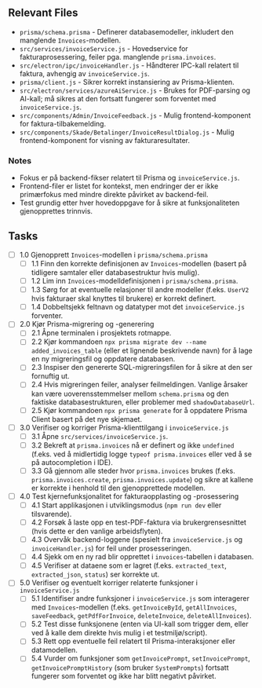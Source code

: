 ## Relevant Files

- `prisma/schema.prisma` - Definerer databasemodeller, inkludert den manglende `Invoices`-modellen.
- `src/services/invoiceService.js` - Hovedservice for fakturaprosessering, feiler pga. manglende `prisma.invoices`.
- `src/electron/ipc/invoiceHandler.js` - Håndterer IPC-kall relatert til faktura, avhengig av `invoiceService.js`.
- `prisma/client.js` - Sikrer korrekt instansiering av Prisma-klienten.
- `src/electron/services/azureAiService.js` - Brukes for PDF-parsing og AI-kall; må sikres at den fortsatt fungerer som forventet med `invoiceService.js`.
- `src/components/Admin/InvoiceFeedback.js` - Mulig frontend-komponent for faktura-tilbakemelding.
- `src/components/Skade/Betalinger/InvoiceResultDialog.js` - Mulig frontend-komponent for visning av fakturaresultater.

### Notes

- Fokus er på backend-fikser relatert til Prisma og `invoiceService.js`.
- Frontend-filer er listet for kontekst, men endringer der er ikke primærfokus med mindre direkte påvirket av backend-feil.
- Test grundig etter hver hovedoppgave for å sikre at funksjonaliteten gjenopprettes trinnvis.

## Tasks

- [ ] 1.0 Gjenopprett `Invoices`-modellen i `prisma/schema.prisma`
  - [ ] 1.1 Finn den korrekte definisjonen av `Invoices`-modellen (basert på tidligere samtaler eller databasestruktur hvis mulig).
  - [ ] 1.2 Lim inn `Invoices`-modelldefinisjonen i `prisma/schema.prisma`.
  - [ ] 1.3 Sørg for at eventuelle relasjoner til andre modeller (f.eks. `UserV2` hvis fakturaer skal knyttes til brukere) er korrekt definert.
  - [ ] 1.4 Dobbeltsjekk feltnavn og datatyper mot det `invoiceService.js` forventer.

- [ ] 2.0 Kjør Prisma-migrering og -generering
  - [ ] 2.1 Åpne terminalen i prosjektets rotmappe.
  - [ ] 2.2 Kjør kommandoen `npx prisma migrate dev --name added_invoices_table` (eller et lignende beskrivende navn) for å lage en ny migreringsfil og oppdatere databasen.
  - [ ] 2.3 Inspiser den genererte SQL-migreringsfilen for å sikre at den ser fornuftig ut.
  - [ ] 2.4 Hvis migreringen feiler, analyser feilmeldingen. Vanlige årsaker kan være uoverensstemmelser mellom `schema.prisma` og den faktiske databasestrukturen, eller problemer med `shadowDatabaseUrl`.
  - [ ] 2.5 Kjør kommandoen `npx prisma generate` for å oppdatere Prisma Client basert på det nye skjemaet.

- [ ] 3.0 Verifiser og korriger Prisma-klienttilgang i `invoiceService.js`
  - [ ] 3.1 Åpne `src/services/invoiceService.js`.
  - [ ] 3.2 Bekreft at `prisma.invoices` nå er definert og ikke `undefined` (f.eks. ved å midlertidig logge `typeof prisma.invoices` eller ved å se på autocompletion i IDE).
  - [ ] 3.3 Gå gjennom alle steder hvor `prisma.invoices` brukes (f.eks. `prisma.invoices.create`, `prisma.invoices.update`) og sikre at kallene er korrekte i henhold til den gjenopprettede modellen.

- [ ] 4.0 Test kjernefunksjonalitet for fakturaopplasting og -prosessering
  - [ ] 4.1 Start applikasjonen i utviklingsmodus (`npm run dev` eller tilsvarende).
  - [ ] 4.2 Forsøk å laste opp en test-PDF-faktura via brukergrensesnittet (hvis dette er den vanlige arbeidsflyten).
  - [ ] 4.3 Overvåk backend-loggene (spesielt fra `invoiceService.js` og `invoiceHandler.js`) for feil under prosesseringen.
  - [ ] 4.4 Sjekk om en ny rad blir opprettet i `invoices`-tabellen i databasen.
  - [ ] 4.5 Verifiser at dataene som er lagret (f.eks. `extracted_text`, `extracted_json`, `status`) ser korrekte ut.

- [ ] 5.0 Verifiser og eventuelt korriger relaterte funksjoner i `invoiceService.js`
  - [ ] 5.1 Identifiser andre funksjoner i `invoiceService.js` som interagerer med `Invoices`-modellen (f.eks. `getInvoiceById`, `getAllInvoices`, `saveFeedback`, `getPdfForInvoice`, `deleteInvoice`, `deleteAllInvoices`).
  - [ ] 5.2 Test disse funksjonene (enten via UI-kall som trigger dem, eller ved å kalle dem direkte hvis mulig i et testmiljø/script).
  - [ ] 5.3 Rett opp eventuelle feil relatert til Prisma-interaksjoner eller datamodellen.
  - [ ] 5.4 Vurder om funksjoner som `getInvoicePrompt`, `setInvoicePrompt`, `getInvoicePromptHistory` (som bruker `SystemPrompts`) fortsatt fungerer som forventet og ikke har blitt negativt påvirket.
